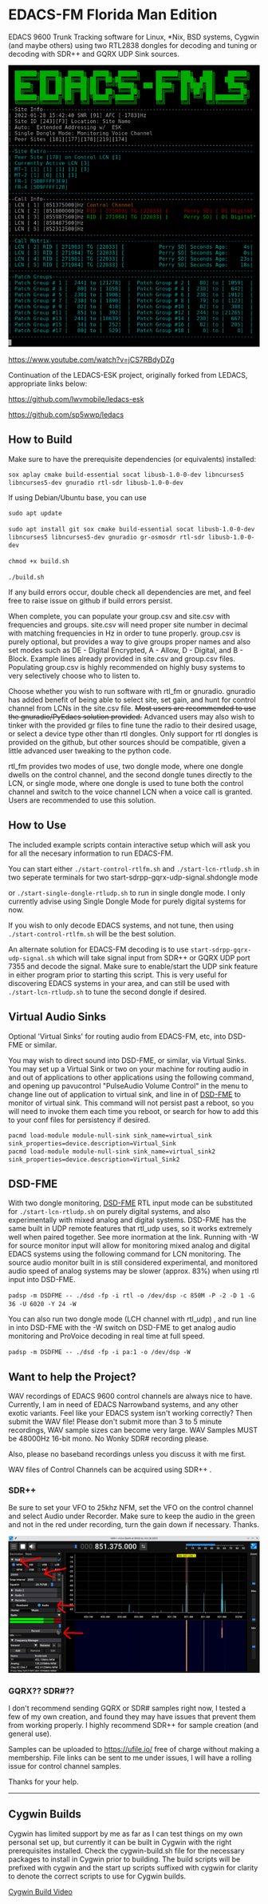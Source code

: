 # EDACS-FM Florida Man Edition
EDACS 9600 Trunk Tracking software for Linux, *Nix, BSD systems, Cygwin (and maybe others) using two RTL2838 dongles for decoding and tuning or decoding with SDR++ and GQRX UDP Sink sources.

![alt text](https://raw.githubusercontent.com/lwvmobile/edacs-fm/main/screenshot.png)

https://www.youtube.com/watch?v=jCS7RBdyDZg

Continuation of the LEDACS-ESK project, originally forked from LEDACS, appropriate links below:

https://github.com/lwvmobile/ledacs-esk

https://github.com/sp5wwp/ledacs

## How to Build

Make sure to have the prerequisite dependencies (or equivalents) installed:
```
sox aplay cmake build-essential socat libusb-1.0-0-dev libncurses5 libncurses5-dev gnuradio rtl-sdr libusb-1.0-0-dev
```
If using Debian/Ubuntu base, you can use
```
sudo apt update

sudo apt install git sox cmake build-essential socat libusb-1.0-0-dev libncurses5 libncurses5-dev gnuradio gr-osmosdr rtl-sdr libusb-1.0-0-dev

chmod +x build.sh 

./build.sh
```
If any build errors occur, double check all dependencies are met, and feel free to raise issue on github if build errors persist.

When complete, you can populate your group.csv and site.csv with frequencies and groups. site.csv will need proper site number in decimal with matching frequencies in Hz in order to tune properly. group.csv is purely optional, but provides a way to give groups proper names and also set modes such as DE - Digital Encrypted, A - Allow, D - Digital, and B - Block. Example lines already provided in site.csv and group.csv files. Populating group.csv is highly recommended on highly busy systems to very selectively choose who to listen to.

Choose whether you wish to run software with rtl_fm or gnuradio. gnuradio has added benefit of being able to select site, set gain, and hunt for control channel from LCNs in the site.csv file. ~~Most users are recommended to use the gnuradio/PyEdacs solution provided.~~ Advanced users may also wish to tinker with the provided gr files to fine tune the radio to their desired usage, or select a device type other than rtl dongles. Only support for rtl dongles is provided on the github, but other sources should be compatible, given a little advanced user tweaking to the python code. 

rtl_fm provides two modes of use, two dongle mode, where one dongle dwells on the control channel, and the second dongle tunes directly to the LCN, or single mode, where one dongle is used to tune both the control channel and switch to the voice channel LCN when a voice call is granted. Users are recommended to use this solution.

## How to Use
The included example scripts contain interactive setup which will ask you for all the necesary information to run EDACS-FM.

You can start either 
`./start-control-rtlfm.sh` and `./start-lcn-rtludp.sh` 
in two seperate terminals for two start-sdrpp-gqrx-udp-signal.shdongle mode

or 
`./start-single-dongle-rtludp.sh` to run in single dongle mode. I only currently advise using Single Dongle Mode for purely digital systems for now. 

If you wish to only decode EDACS systems, and not tune, then using `./start-control-rtlfm.sh` will be the best solution.

An alternate solution for EDACS-FM decoding is to use `start-sdrpp-gqrx-udp-signal.sh` which will take signal input from SDR++ or GQRX UDP port 7355 and decode the signal. Make sure to enable/start the UDP sink feature in either program prior to starting this script. This is very useful for discovering EDACS systems in your area, and can still be used with `./start-lcn-rtludp.sh` to tune the second dongle if desired.

## Virtual Audio Sinks

Optional 'Virtual Sinks' for routing audio from EDACS-FM, etc, into DSD-FME or similar.

You may wish to direct sound into DSD-FME, or similar, via Virtual Sinks. You may set up a Virtual Sink or two on your machine for routing audio in and out of applications to other applications using the following command, and opening up pavucontrol "PulseAudio Volume Control" in the menu to change line out of application to virtual sink, and line in of [DSD-FME](https://github.com/lwvmobile/dsd-fme "DSD-FME") to monitor of virtual sink. This command will not persist past a reboot, so you will need to invoke them each time you reboot, or search for how to add this to your conf files for persistency if desired.

```
pacmd load-module module-null-sink sink_name=virtual_sink  sink_properties=device.description=Virtual_Sink
pacmd load-module module-null-sink sink_name=virtual_sink2  sink_properties=device.description=Virtual_Sink2
```

## DSD-FME

With two dongle monitoring, [DSD-FME](https://github.com/lwvmobile/dsd-fme "DSD-FME") RTL input mode can be substituted for `./start-lcn-rtludp.sh` on purely digital systems, and also experimentally with mixed analog and digital systems. DSD-FME has the same built in UDP remote features that rtl_udp uses, so it works extremely well when paired together. See more inormation at the link. Running with -W for source monitor input will allow for monitoring mixed analog and digital EDACS systems using the following command for LCN monitoring. The source audio monitor built in is still considered experimental, and monitored audio speed of analog systems may be slower (approx. 83%) when using rtl input into DSD-FME. 

`padsp -m DSDFME -- ./dsd -fp -i rtl -o /dev/dsp -c 850M -P -2 -D 1 -G 36 -U 6020 -Y 24 -W`

You can also run two dongle mode (LCH channel with rtl_udp) , and run line in into DSD-FME with the -W switch on DSD-FME to get analog audio monitoring and ProVoice decoding in real time at full speed.

`padsp -m DSDFME -- ./dsd -fp -i pa:1 -o /dev/dsp -W`

## Want to help the Project?

WAV recordings of EDACS 9600 control channels are always nice to have. 
Currently, I am in need of EDACS Narrowband systems, and any other exotic variants.
Feel like your EDACS system isn't working correctly? Then submit the WAV file!
Please don't submit more than 3 to 5 minute recordings, WAV sample sizes can become very large.
WAV Samples MUST be 48000Hz 16-bit mono. No Wonky SDR# recording please.

Also, please no baseband recordings unless you discuss it with me first.

WAV files of Control Channels can be acquired using SDR++ .

### SDR++

Be sure to set your VFO to 25khz NFM, set the VFO on the control channel and select Audio under Recorder. Make sure to keep the audio in the green and not in the red under recording, turn the gain down if necessary. Thanks.

![alt text](https://raw.githubusercontent.com/lwvmobile/edacs-fm/main/sdrpp-help.png)

### GQRX?? SDR#??

I don't recommend sending GQRX or SDR# samples right now, I tested a few of my own creation, and found they may have issues that prevent them from working properly. I highly recommend SDR++ for sample creation (and general use).

Samples can be uploaded to https://ufile.io/ free of charge without making a membership. File links can be sent to me under issues, I will have a rolling issue for control channel samples.

Thanks for your help.

----
## Cygwin Builds

Cygwin has limited support by me as far as I can test things on my own personal set up, but currently it can be built in Cygwin with the right prerequisites installed. Check the cygwin-build.sh file for the necessary packages to install in Cygwin prior to building. The build scripts will be prefixed with cygwin and the start up scripts suffixed with cygwin for clarity to denote the correct scripts to use for Cygwin builds.

[Cygwin Build Video](https://www.youtube.com/watch?v=FFKR3b4qcTY)
